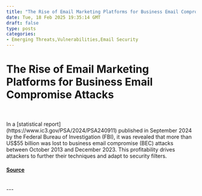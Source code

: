 ```yaml
---
title: "The Rise of Email Marketing Platforms for Business Email Compromise Attacks"
date: Tue, 18 Feb 2025 19:35:14 GMT
draft: false
type: posts
categories: 
- Emerging Threats,Vulnerabilities,Email Security
---
```

# The Rise of Email Marketing Platforms for Business Email Compromise Attacks

<br/>

<br/>
In a [statistical report](https://www.ic3.gov/PSA/2024/PSA240911) published in September 2024 by the Federal Bureau of Investigation (FBI), it was revealed that more than US$55 billion was lost to business email compromise (BEC) attacks between October 2013 and December 2023. This profitability drives attackers to further their techniques and adapt to security filters.

#### [Source](https://www.trustwave.com/en-us/resources/blogs/spiderlabs-blog/the-rise-of-email-marketing-platforms-for-business-email-compromise-attacks/)

<br/>
---
